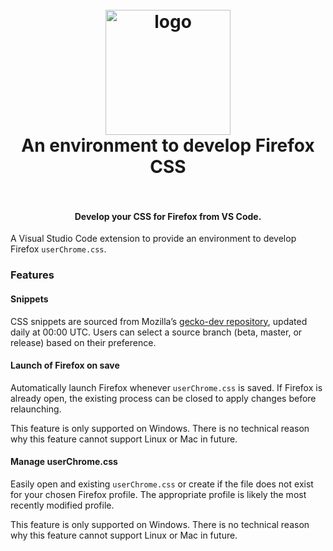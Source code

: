 <h1 align="center">
  <br>
    <img src="https://github.com/KAHLYM/firefox-css/blob/main/resources/icons/icon.png?raw=true" alt="logo" width="200">
  <br>
  An environment to develop Firefox CSS
  <br>
  <br>
</h1>

<h4 align="center">Develop your CSS for Firefox from VS Code.</h4>

A Visual Studio Code extension to provide an environment to develop Firefox `userChrome.css`.

###  Features

#### Snippets

CSS snippets are sourced from Mozilla’s [gecko-dev repository](https://github.com/mozilla/gecko-dev), updated daily at 00:00 UTC. Users can select a source branch (beta, master, or release) based on their preference.

#### Launch of Firefox on save

Automatically launch Firefox whenever `userChrome.css` is saved. If Firefox is already open, the existing process can be closed to apply changes before relaunching.

This feature is only supported on Windows. There is no technical reason why this feature cannot support Linux or Mac in future.

#### Manage userChrome.css 

Easily open and existing `userChrome.css` or create if the file does not exist for your chosen Firefox profile. The appropriate profile is likely the most recently modified profile.

This feature is only supported on Windows. There is no technical reason why this feature cannot support Linux or Mac in future.
